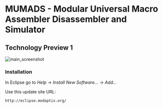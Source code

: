 # MUMADS - Modular Universal Macro Assembler Disassembler and Simulator

## Technology Preview 1

![main_screenshot](https://cloud.githubusercontent.com/assets/6884289/9696654/30c8c964-536c-11e5-8a9a-958a7f8b047a.png)

### Installation

In Eclipse go to *Help* -> *Install New Software...* -> *Add...*

Use this update site URL:

    http://eclipse.modaptix.org/
